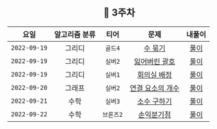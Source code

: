 
<div align="center">
  
  ## 📅 3주차

| 요일 | 알고리즘 분류 | 티어  | 문제| 내풀이 |
| :---: | :---: | :---: | :---: | :---:|
|`2022-09-19`| 그리디 | `골드4` | [수 묶기](https://www.acmicpc.net/problem/1744) | [풀이](https://github.com/jangwon3828/Algorithm_Competition-Study/blob/woohyeon/3%EC%A3%BC%EC%B0%A8/3%EC%A3%BC%EC%B0%A8_%EC%9A%B0%ED%98%84/%EC%88%98%20%EB%AC%B6%EA%B8%B0.java) |
|`2022-09-19`| 그리디 | `실버2` | [잃어버린 괄호](https://www.acmicpc.net/problem/1541) | [풀이](https://github.com/jangwon3828/Algorithm_Competition-Study/blob/woohyeon/3%EC%A3%BC%EC%B0%A8/3%EC%A3%BC%EC%B0%A8_%EC%9A%B0%ED%98%84/%EC%9E%83%EC%96%B4%EB%B2%84%EB%A6%B0%20%EA%B4%84%ED%98%B8.java) |
|`2022-09-19`| 그리디 | `실버1` | [회의실 배정](https://www.acmicpc.net/problem/1931) | [풀이](https://github.com/jangwon3828/Algorithm_Competition-Study/blob/woohyeon/3%EC%A3%BC%EC%B0%A8/3%EC%A3%BC%EC%B0%A8_%EC%9A%B0%ED%98%84/%ED%9A%8C%EC%9D%98%EC%8B%A4%20%EB%B0%B0%EC%A0%95.java) |
|`2022-09-20`| 그래프 | `실버2` | [연결 요소의 개수](https://www.acmicpc.net/problem/11724) | [풀이](https://github.com/jangwon3828/Algorithm_Competition-Study/blob/woohyeon/3%EC%A3%BC%EC%B0%A8/3%EC%A3%BC%EC%B0%A8_%EC%9A%B0%ED%98%84/%EC%97%B0%EA%B2%B0%20%EC%9A%94%EC%86%8C%EC%9D%98%20%EA%B0%9C%EC%88%98.java) |
|`2022-09-21`| 수학 | `실버3` | [소수 구하기](https://www.acmicpc.net/problem/1929) | [풀이](https://github.com/jangwon3828/Algorithm_Competition-Study/blob/woohyeon/3%EC%A3%BC%EC%B0%A8/3%EC%A3%BC%EC%B0%A8_%EC%9A%B0%ED%98%84/%EC%86%8C%EC%88%98%20%EA%B5%AC%ED%95%98%EA%B8%B0.java) |
|`2022-09-22`| 수학 | `브론즈2` | [손익분기점](https://www.acmicpc.net/problem/1712) | [풀이](https://github.com/jangwon3828/Algorithm_Competition-Study/blob/woohyeon/3%EC%A3%BC%EC%B0%A8/3%EC%A3%BC%EC%B0%A8_%EC%9A%B0%ED%98%84/%EC%86%90%EC%9D%B5%EB%B6%84%EA%B8%B0%EC%A0%90.java) |
</div>

